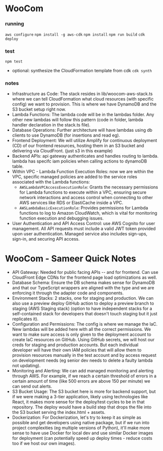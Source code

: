 # WooCom
### running
`aws configure`
`npm install -g aws-cdk`
`npm install`
`npm run build`
`cdk deploy `
### test
`npm test`

* optional: synthesize the CloudFormation template from cdk
`cdk synth`

### notes
* Infrastructure as Code: The stack resides in lib/woocom-aws-stack.ts where we can tell CloudFormation what cloud resources (with specific config) we want to provision. This is where we have DynamoDB and the S3 bucket setup right now.
* Lambda Functions: The lambda code will be in the lambdas folder. Any other new lambdas will follow this pattern (code in folder, lambda handler declaration in the stack.ts file).
* Database Operations: Further architecture will have lambdas using db clients to use DynamoDB (for insertions and read eg).
* Frontend Deployment: We will utilize Amplify for continuous deployment (CD) of our frontend resources, hosting them in an S3 bucket and delivering via CloudFront. (just s3 in this example)
* Backend APIs: api gateway authenticates and handles routing to lambda. lambda has specifc iam policies when calling actions to dynamoDB table.
* Within VPC - Lambda Function Execution Roles: now we are within the VPC, specific managed policies are added to the service roles associated with the Lambda functions:
    * `AWSLambdaVPCAccessExecutionRole`: Grants the necessary permissions for Lambda functions to execute within a VPC, ensuring secure network interactions and access control when connecting to other AWS services like RDS or ElastiCache inside a VPC.
    * `AWSLambdaBasicExecutionRole`: Provides permissions for Lambda functions to log to Amazon CloudWatch, which is vital for monitoring function execution and debugging issues.
* User Authentication and API Access Control: use AWS Cognito for user management. All API requests must include a valid JWT token provided upon user authentication. Managed service also includes sign-ups, sign-in, and securing API access.
# WooCom - Sameer Quick Notes

* API Gateway: Needed for public facing APIs -- and for frontend. Can use CloudFront Edge CDNs for the frontend page load optimizations as well.
* Database Schema: Ensure the DB schema makes sense for DynamoDB and that our TypeScript wrappers are aligned with the type and we are enforcing it through the adapter code and components.
* Environment Stacks: 2 stacks, one for staging and production. We can also use a preview deploy GitHub action to deploy a preview branch to staging (AWS Staging stack) (option to have independent stacks for a self-contained stack for developers that doesn't touch staging but it just replicates it).
* Configuration and Permissions: The config is where we manage the IaC. New lambdas will be added here with all the correct permissions. We want to make sure access is only given to the deployment account to create IaC resources on GitHub. Using GitHub secrets, we will host our creds for staging and production accounts. But each individual developer will have their own IAM policies that will allow them to provision resources manually in the test account and by access request on development needs (eg senior dev needs to delete a faulty lambda not updating).
* Monitoring and Alerting: We can add managed monitoring and alerting through AWS. For example, if we reach a certain threshold of errors in a certain amount of time (like 500 errors are above 150 per minute) we can send out alerts.
* S3 Bucket Usage: The S3 bucket here is more for backend support, but if we were making a 3-tier application, likely using technologies like React, it makes more sense for the deploy/test cycles to be in that repository. The deploy would have a build step that drops the file into the S3 bucket serving the index.html + assets.
* Dockerization: For Dockerization, let's try to keep it as simple as possible and get developers using native package, but if we run into project complexities (eg multiple versions of Python), it'll make more sense to have use Docker for local dev and use similar Docker images for deployment (can potentially speed up deploy times - reduce costs too if we host our own images).